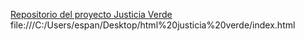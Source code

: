 [Repositorio del proyecto Justicia Verde](https://github.com/espana18/justicia-verde) file:///C:/Users/espan/Desktop/html%20justicia%20verde/index.html
